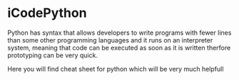 # iCodePython

Python has syntax that allows developers to write programs with fewer lines than some other programming languages and it runs on an interpreter system, meaning that code can be executed as soon as it is written therfore prototyping can be very quick. 

Here you will find cheat sheet for python which will be very much helpfull

